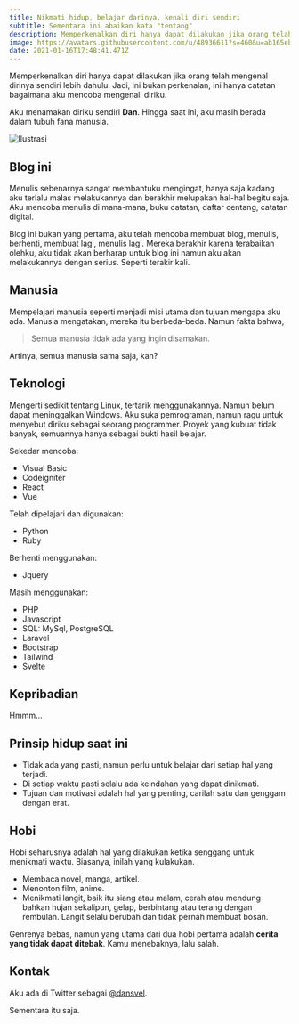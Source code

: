 ```yaml
---
title: Nikmati hidup, belajar darinya, kenali diri sendiri
subtitle: Sementara ini abaikan kata "tentang"
description: Memperkenalkan diri hanya dapat dilakukan jika orang telah mengenal dirinya sendiri lebih dahulu. Jadi, ini bukan perkenalan, ini hanya catatan bagaimana aku mencoba mengenali diriku.
image: https://avatars.githubusercontent.com/u/48936611?s=460&u=ab165eb0208f0de8b191af271505e20645ba75c0&v=4
date: 2021-01-16T17:48:41.471Z
---
```


Memperkenalkan diri hanya dapat dilakukan jika orang telah mengenal dirinya sendiri lebih dahulu. Jadi, ini bukan perkenalan, ini hanya catatan bagaimana aku mencoba mengenali diriku.

Aku menamakan diriku sendiri **Dan**. Hingga saat ini, aku masih berada dalam tubuh fana manusia.

![Ilustrasi](https://avatars.githubusercontent.com/u/48936611?s=460&u=ab165eb0208f0de8b191af271505e20645ba75c0&v=4)

## Blog ini

Menulis sebenarnya sangat membantuku mengingat, hanya saja kadang aku terlalu malas melakukannya dan berakhir melupakan hal-hal begitu saja. Aku mencoba menulis di mana-mana, buku catatan, daftar centang, catatan digital.

Blog ini bukan yang pertama, aku telah mencoba membuat blog, menulis, berhenti, membuat lagi, menulis lagi. Mereka berakhir karena terabaikan olehku, aku tidak akan berharap untuk blog ini namun aku akan melakukannya dengan serius. Seperti terakir kali.

## Manusia

Mempelajari manusia seperti menjadi misi utama dan tujuan mengapa aku ada. Manusia mengatakan, mereka itu berbeda-beda. Namun fakta bahwa,

> Semua manusia tidak ada yang ingin disamakan.
 
Artinya, semua manusia sama saja, kan?

## Teknologi

Mengerti sedikit tentang Linux, tertarik menggunakannya. Namun belum dapat meninggalkan Windows. Aku suka pemrograman, namun ragu untuk menyebut diriku sebagai seorang programmer. Proyek yang kubuat tidak banyak, semuannya hanya sebagai bukti hasil belajar. 

Sekedar mencoba:
- Visual Basic
- Codeigniter
- React
- Vue

Telah dipelajari dan digunakan:
- Python
- Ruby

Berhenti menggunakan:
- Jquery

Masih menggunakan:
- PHP
- Javascript
- SQL: MySql, PostgreSQL
- Laravel
- Bootstrap
- Tailwind
- Svelte

## Kepribadian

Hmmm...

## Prinsip hidup saat ini

- Tidak ada yang pasti, namun perlu untuk belajar dari setiap hal yang terjadi.
- Di setiap waktu pasti selalu ada keindahan yang dapat dinikmati.
- Tujuan dan motivasi adalah hal yang penting, carilah satu dan genggam dengan erat.

## Hobi

Hobi seharusnya adalah hal yang dilakukan ketika senggang untuk menikmati waktu. Biasanya, inilah yang kulakukan.

- Membaca novel, manga, artikel.
- Menonton film, anime.
- Menikmati langit, baik itu siang atau malam, cerah atau mendung bahkan hujan sekalipun, gelap, berbintang atau terang dengan rembulan. Langit selalu berubah dan tidak pernah membuat bosan.

Genrenya bebas, namun yang utama dari dua hobi pertama adalah **cerita yang tidak dapat ditebak**. Kamu menebaknya, lalu salah.

## Kontak

Aku ada di Twitter sebagai [@dansvel](https://twitter.com/dansvel). 

Sementara itu saja.
